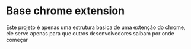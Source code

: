 <h1>Base chrome extension</h1>
<p>
Este projeto é apenas uma estrutura basica de  uma extenção do chrome, ele serve apenas para que outros desenvolvedores saibam por onde começar 
</p>
